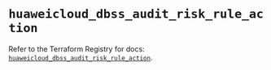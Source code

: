 # `huaweicloud_dbss_audit_risk_rule_action`

Refer to the Terraform Registry for docs: [`huaweicloud_dbss_audit_risk_rule_action`](https://registry.terraform.io/providers/huaweicloud/huaweicloud/1.71.1/docs/resources/dbss_audit_risk_rule_action).
